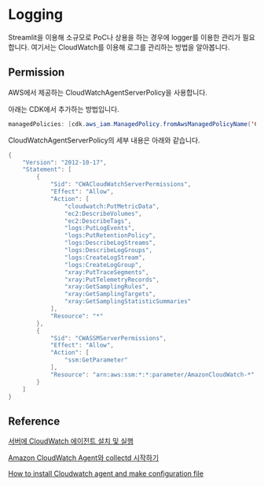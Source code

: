 # Logging

Streamlit을 이용해 소규모로 PoC나 상용을 하는 경우에 logger를 이용한 관리가 필요합니다. 여기서는 CloudWatch를 이용해 로그를 관리하는 방법을 알아봅니다.


## Permission

AWS에서 제공하는 CloudWatchAgentServerPolicy을 사용합니다.

아래는 CDK에서 추가하는 방법입니다.

```java
managedPolicies: [cdk.aws_iam.ManagedPolicy.fromAwsManagedPolicyName('CloudWatchAgentServerPolicy')] 
```

CloudWatchAgentServerPolicy의 세부 내용은 아래와 같습니다.

```java
{
    "Version": "2012-10-17",
    "Statement": [
        {
            "Sid": "CWACloudWatchServerPermissions",
            "Effect": "Allow",
            "Action": [
                "cloudwatch:PutMetricData",
                "ec2:DescribeVolumes",
                "ec2:DescribeTags",
                "logs:PutLogEvents",
                "logs:PutRetentionPolicy",
                "logs:DescribeLogStreams",
                "logs:DescribeLogGroups",
                "logs:CreateLogStream",
                "logs:CreateLogGroup",
                "xray:PutTraceSegments",
                "xray:PutTelemetryRecords",
                "xray:GetSamplingRules",
                "xray:GetSamplingTargets",
                "xray:GetSamplingStatisticSummaries"
            ],
            "Resource": "*"
        },
        {
            "Sid": "CWASSMServerPermissions",
            "Effect": "Allow",
            "Action": [
                "ssm:GetParameter"
            ],
            "Resource": "arn:aws:ssm:*:*:parameter/AmazonCloudWatch-*"
        }
    ]
}
```


## Reference 

[서버에 CloudWatch 에이전트 설치 및 실행](https://docs.aws.amazon.com/ko_kr/AmazonCloudWatch/latest/monitoring/install-CloudWatch-Agent-commandline-fleet.html)

[Amazon CloudWatch Agent와 collectd 시작하기](https://aws.amazon.com/ko/blogs/tech/getting-started-with-cloudwatch-agent-and-collectd/)

[How to install Cloudwatch agent and make configuration file](https://medium.com/@farzanajuthi08/how-to-install-cloudwatch-agent-and-make-configuration-file-f314dc1332db)
